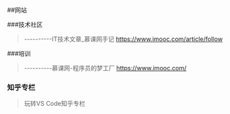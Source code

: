 

##网站

###技术社区
> ----------IT技术文章_慕课网手记
> https://www.imooc.com/article/follow


###培训
> ----------慕课网-程序员的梦工厂
> https://www.imooc.com/


### 知乎专栏
>  玩转VS Code知乎专栏